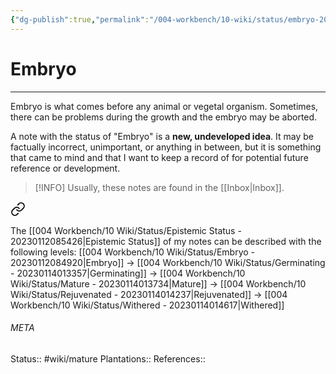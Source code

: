 ```yaml
---
{"dg-publish":true,"permalink":"/004-workbench/10-wiki/status/embryo-20230112084920/"}
---
```


# Embryo
---
Embryo is what comes before any animal or vegetal organism. Sometimes, there can be problems during the growth and the embryo may be aborted.

A note with the status of "Embryo" is a **new, undeveloped idea**. It may be factually incorrect, unimportant, or anything in between, but it is something that came to mind and that I want to keep a record of for potential future reference or development.

> [!INFO]
Usually, these notes are found in the [[Inbox\|Inbox]].



<div class="transclusion internal-embed is-loaded"><a class="markdown-embed-link" href="/004-workbench/10-wiki/status/epistemic-status-20230112085426/#4390be" aria-label="Open link"><svg xmlns="http://www.w3.org/2000/svg" width="24" height="24" viewBox="0 0 24 24" fill="none" stroke="currentColor" stroke-width="2" stroke-linecap="round" stroke-linejoin="round" class="svg-icon lucide-link"><path d="M10 13a5 5 0 0 0 7.54.54l3-3a5 5 0 0 0-7.07-7.07l-1.72 1.71"></path><path d="M14 11a5 5 0 0 0-7.54-.54l-3 3a5 5 0 0 0 7.07 7.07l1.71-1.71"></path></svg></a><div class="markdown-embed">



The [[004 Workbench/10 Wiki/Status/Epistemic Status - 20230112085426\|Epistemic Status]] of my notes can be described with the following levels: [[004 Workbench/10 Wiki/Status/Embryo - 20230112084920\|Embryo]] -> [[004 Workbench/10 Wiki/Status/Germinating - 20230114013357\|Germinating]] -> [[004 Workbench/10 Wiki/Status/Mature - 20230114013734\|Mature]] -> [[004 Workbench/10 Wiki/Status/Rejuvenated - 20230114014237\|Rejuvenated]] -> [[004 Workbench/10 Wiki/Status/Withered - 20230114014617\|Withered]] 

</div></div>



###### META
Status:: #wiki/mature
Plantations:: 
References:: 
